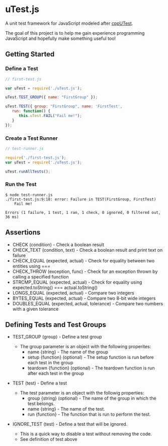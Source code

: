# uTest.js

A unit test framework for JavaScript modeled after [cppUTest](http://cpputest.github.io).

The goal of this project is to help me gain experience programming 
JavaScript and hopefully make something useful too!

## Getting Started
### Define a Test
```javascript
// first-test.js

var uTest = require('./uTest.js');

uTest.TEST_GROUP({ name: "FirstGroup" });

uTest.TEST({ group: "FirstGroup", name: 'FirstTest',
   run: function() {
      this.uTest.FAIL("Fail me!");
   }
});
```

### Create a Test Runner
```javascript
// test-runner.js

require('./first-test.js');
var uTest = require('./uTest.js');

uTest.runAllTests();
```

### Run the Test
```text
$ node test-runner.js
./first-test.js:9:18: error: Failure in TEST(FirstGroup, FirstTest)
	Fail me!

Errors (1 failure, 1 test, 1 ran, 1 check, 0 ignored, 0 filtered out, 36 ms)
```

## Assertions
* CHECK (condition) - Check a boolean result
* CHECK_TEXT (condition, text) - Check a boolean result and print text on failure
* CHECK_EQUAL (expected, actual) - Check for equality between two entities using ===
* CHECK_THROW (exception, func) - Check for an exception thrown by calling a specified function
* STRCMP_EQUAL (expected, actual) - Check for equality using expected.toString() === actual.toString()
* LONGS_EQUAL (expected, actual) - Compare two integers
* BYTES_EQUAL (expected, actual) - Compare two 8-bit wide integers
* DOUBLES_EQUAL (expected, actual, tolerance) - Compare two numbers with a given tolerance

## Defining Tests and Test Groups
* TEST_GROUP (group) - Define a test group
    * The group parameter is an object with the following properites:
        * name {string} - The name of the group
        * setup {function} (optional) - The setup function is run before each
				test in the group
        * teardown {function} (optional) - The teardown function is run after
				each test in the group

* TEST (test) - Define a test
    * The test parameter is an object with the followig properties:
        * group {string} (optional) - The name of the group in which the test belongs.
        * name {string} - The name of the test.
        * run {function} - The function that is run to perform the test.


* IGNORE_TEST (test) - Define a test that will be ignored.
    * This is a quick way to disable a test without removing the code.
    * See definition of test above
